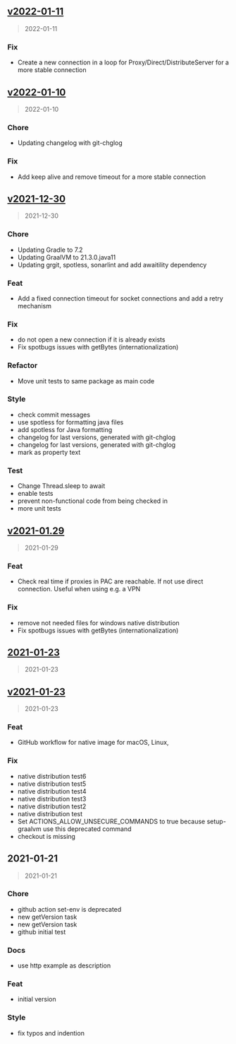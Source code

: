 
<a name="v2022-01-11"></a>
## [v2022-01-11](https://github.com/FrankS77/PreProxyFS/compare/2022-01-10...v2022-01-11)

> 2022-01-11

### Fix

* Create a new connection in a loop for Proxy/Direct/DistributeServer for a more stable connection


<a name="v2022-01-10"></a>
## [v2022-01-10](https://github.com/FrankS77/PreProxyFS/compare/2021-12-30...v2022-01-10)

> 2022-01-10

### Chore

* Updating changelog with git-chglog

### Fix

* Add keep alive and remove timeout for a more stable connection


<a name="v2021-12-30"></a>
## [v2021-12-30](https://github.com/FrankS77/PreProxyFS/compare/2021-01-29...v2021-12-30)

> 2021-12-30

### Chore

* Updating Gradle to 7.2
* Updating GraalVM to 21.3.0.java11
* Updating grgit, spotless, sonarlint and add awaitility dependency

### Feat

* Add a fixed connection timeout for socket connections and add a retry mechanism

### Fix

* do not open a new connection if it is already exists
* Fix spotbugs issues with getBytes (internationalization)

### Refactor

* Move unit tests to same package as main code

### Style

* check commit messages
* use spotless for formatting java files
* add spotless for Java formatting
* changelog for last versions, generated with git-chglog
* changelog for last versions, generated with git-chglog
* mark as property text

### Test

* Change Thread.sleep to await
* enable tests
* prevent non-functional code from being checked in
* more unit tests


<a name="v2021-01.29"></a>
## [v2021-01.29](https://github.com/FrankS77/PreProxyFS/compare/2021-01-23...v2021-01.29)

> 2021-01-29

### Feat

* Check real time if proxies in PAC are reachable. If not use direct connection. Useful when using e.g. a VPN

### Fix

* remove not needed files for windows native distribution
* Fix spotbugs issues with getBytes (internationalization)


<a name="2021-01-23"></a>
## [2021-01-23](https://github.com/FrankS77/PreProxyFS/compare/v2021-01-23...2021-01-23)

> 2021-01-23


<a name="v2021-01-23"></a>
## [v2021-01-23](https://github.com/FrankS77/PreProxyFS/compare/2021-01-21...v2021-01-23)

> 2021-01-23

### Feat

* GitHub workflow for native image for macOS, Linux,

### Fix

* native distribution test6
* native distribution test5
* native distribution test4
* native distribution test3
* native distribution test2
* native distribution test
* Set ACTIONS_ALLOW_UNSECURE_COMMANDS to true because setup-graalvm use this deprecated command
* checkout is missing


<a name="2021-01-21"></a>
## 2021-01-21

> 2021-01-21

### Chore

* github action set-env is deprecated
* new getVersion task
* new getVersion task
* github initial test

### Docs

* use http example as description

### Feat

* initial version

### Style

* fix typos and indention

